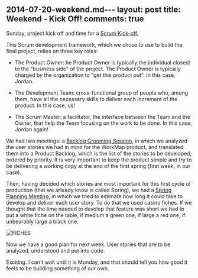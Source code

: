 2014-07-20-weekend.md---
layout: post
title: Weekend - Kick Off!
comments: true
---

Sunday, project kick off and time for a [Scrum Kick-off.](http://en.wikipedia.org/wiki/Scrum_%28software_development%29)

This Scrum development framework, which we chose to use to build the final project, relies on three key roles:

* The Product Owner: he Product Owner is typically the individual closest to the "business side" of the project. The Product Owner is typically charged by the organization to "get this product out". In this case, Jordan.

* The Development Team: cross-functional group of people who, among them, have all the necessary skills to deliver each increment of the product. In this case, us!

* The Scrum Master: a facilitator, the interface between the Team and the Owner, that help the Team focusing on the work to be done. In this case, Jordan again!

We had two meetings: a [Backlog Grooming Session](http://guide.agilealliance.org/guide/backlog-grooming.html), in which we analyzed the user stories we had in mind for the WorkMap product, and translated them into a Product Backlog, which is the list of the stories to be developed, ordered by priority. It is very important to keep the product simple and try to be delivering a working copy at the end of the first spring (first week, in our case).

Then, having decided which stories are most important for this first cycle of production (that we arleady know is called Spring), we had a [Spring Planning Meeting](http://www.mountaingoatsoftware.com/agile/scrum/sprint-planning-meeting/), in which we tried to estimate how long it could take to develop and deliver each user story. To do that we used casino fiches. If we thought that the time needed to develop that feature was short we had to put a white fiche on the table, if medium a green one, if large a red one, if unbearably large a black one.

![FICHES](http://federicomaffei.github.io/public/images/fiches.jpg)

Now we have a good plan for next week. User stories that are to be analyzed, understood and put into code.

Exciting. I can't wait until it is Monday, and that should tell you how good it feels to be building something of our own.
